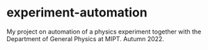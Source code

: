 # experiment-automation
My project on automation of a physics experiment together with the Department of General Physics at MIPT. Autumn 2022.
